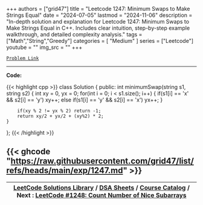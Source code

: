 
+++
authors = ["grid47"]
title = "Leetcode 1247: Minimum Swaps to Make Strings Equal"
date = "2024-07-05"
lastmod = "2024-11-06"
description = "In-depth solution and explanation for Leetcode 1247: Minimum Swaps to Make Strings Equal in C++. Includes clear intuition, step-by-step example walkthrough, and detailed complexity analysis."
tags = ["Math","String","Greedy"]
categories = [
    "Medium"
]
series = ["Leetcode"]
youtube = ""
img_src = ""
+++



[`Problem Link`](https://leetcode.com/problems/minimum-swaps-to-make-strings-equal/description/)

---
**Code:**

{{< highlight cpp >}}
class Solution {
public:
    int minimumSwap(string s1, string s2) {
        int xy = 0, yx = 0;
        for(int i = 0; i < s1.size(); i++) {
                 if(s1[i] == 'x' && s2[i] == 'y') xy++;
            else if(s1[i] == 'y' && s2[i] == 'x') yx++;
        }

        if(xy % 2 != yx % 2) return -1;
        return xy/2 + yx/2 + (xy%2) * 2;
    }
};
{{< /highlight >}}

{{< ghcode "https://raw.githubusercontent.com/grid47/list/refs/heads/main/exp/1247.md" >}}
---

| [LeetCode Solutions Library](https://grid47.xyz/leetcode/) / [DSA Sheets](https://grid47.xyz/sheets/) / [Course Catalog](https://grid47.xyz/courses/) / Next : [LeetCode #1248: Count Number of Nice Subarrays](https://grid47.xyz/leetcode/solution-1248-count-number-of-nice-subarrays/) |
| --- |
